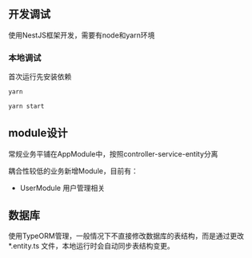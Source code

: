 ## 开发调试

使用NestJS框架开发，需要有node和yarn环境

### 本地调试

首次运行先安装依赖

```sh
yarn
```

```sh
yarn start
```

## module设计

常规业务平铺在AppModule中，按照controller-service-entity分离

耦合性较低的业务新增Module，目前有：

- UserModule 用户管理相关

## 数据库

使用TypeORM管理，一般情况下不直接修改数据库的表结构，而是通过更改 *.entity.ts 文件，本地运行时会自动同步表结构变更。

